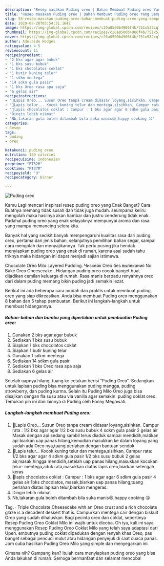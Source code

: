 ```yaml
---
description: "Resep masakan Puding oreo | Bahan Membuat Puding oreo Yang Sempurna"
title: "Resep masakan Puding oreo | Bahan Membuat Puding oreo Yang Sempurna"
slug: 58-resep-masakan-puding-oreo-bahan-membuat-puding-oreo-yang-sempurna
date: 2020-08-20T05:54:31.164Z
image: https://img-global.cpcdn.com/recipes/c20a8500b4906f4b/751x532cq70/puding-oreo-foto-resep-utama.jpg
thumbnail: https://img-global.cpcdn.com/recipes/c20a8500b4906f4b/751x532cq70/puding-oreo-foto-resep-utama.jpg
cover: https://img-global.cpcdn.com/recipes/c20a8500b4906f4b/751x532cq70/puding-oreo-foto-resep-utama.jpg
author: Adelaide Hodges
ratingvalue: 4.5
reviewcount: 11
recipeingredient:
- "2 bks agar agar bubuk"
- "1 bks susu bubuk"
- "1 bks chocolatos coklat"
- "1 butir kuning telur"
- "1 sdkm mentega"
- "14 sdkm gula pasir"
- "1 bks Oreo rasa apa saja"
- "6 gelas air"
recipeinstructions:
- "🌹Lapis Oreo... Susun Oreo tanpa cream didasar loyang,sisihkan. Campur rata : 1/2 bks agar agar 1/2 bks susu bubuk 4 sdkm gula pasir 2 gelas air Masak dengan api sedang sambil terus diaduk sampai mendidih,matikan api biarkan uap panas hilang,kemudian masukkan ke dalam loyang yang sudah ada Oreo nya,tuang perlahan dengan bantuan sendok"
- "🥀Lapis telur... Kocok kuning telur dan mentega,sisihkan, Campur rata: 1/2 bks agar agar 4 sdkm gula pasir 1/2 bks susu bubuk 2 gelas air,masak hingga mendidih,setelah uap panas hilang,masukkan kocokan telur- mentega,aduk rata,masukkan diatas lapis oreo,biarkan setengah keras"
- "🌹lapis chocolatos coklat : Campur : 1 bks agar agar 6 sdkm gula pasir 4 gelas air 1bks chocolatos, masak,biarkan uap panas hilang,tuang perlahan diatas lapisan telur,biarkan mengeras."
- "Dingin lebih nikmat"
- "Nb,takaran gula boleh ditambah bila suka manis😉,happy cooking 😘"
categories:
- Resep
tags:
- puding
- oreo

katakunci: puding oreo 
nutrition: 129 calories
recipecuisine: Indonesian
preptime: "PT32M"
cooktime: "PT37M"
recipeyield: "3"
recipecategory: Dinner

---
```



![Puding oreo](https://img-global.cpcdn.com/recipes/c20a8500b4906f4b/751x532cq70/puding-oreo-foto-resep-utama.jpg)

Kamu Lagi mencari inspirasi resep puding oreo yang Enak Banget? Cara Buatnya memang tidak susah dan tidak juga mudah. seumpama keliru mengolah maka hasilnya akan hambar dan justru cenderung tidak enak. Padahal puding oreo yang enak selayaknya mempunyai aroma dan rasa yang mampu memancing selera kita.

Banyak hal yang sedikit banyak mempengaruhi kualitas rasa dari puding oreo, pertama dari jenis bahan, selanjutnya pemilihan bahan segar, sampai cara mengolah dan menyajikannya. Tak perlu pusing jika hendak menyiapkan puding oreo yang enak di rumah, karena asal sudah tahu triknya maka hidangan ini dapat menjadi sajian istimewa.

Chocolate Oreo Milo Layered Pudding. Чизкейк Oreo без выпекания No Bake Oreo Cheesecake.. Hidangan puding oreo cocok banget buat dijadikan cemilan keluarga di rumah. Rasa manis berpadu renyahnya oreo dari dalam puding memang bikin puding jadi semakin lezat.


Berikut ini ada beberapa cara mudah dan praktis untuk membuat puding oreo yang siap dikreasikan. Anda bisa membuat Puding oreo menggunakan 8 bahan dan 5 tahap pembuatan. Berikut ini langkah-langkah untuk membuat hidangannya.

<!--inarticleads1-->

##### Bahan-bahan dan bumbu yang diperlukan untuk pembuatan Puding oreo:

1. Gunakan 2 bks agar agar bubuk
1. Sediakan 1 bks susu bubuk
1. Siapkan 1 bks chocolatos coklat
1. Siapkan 1 butir kuning telur
1. Gunakan 1 sdkm mentega
1. Sediakan 14 sdkm gula pasir
1. Sediakan 1 bks Oreo rasa apa saja
1. Sediakan 6 gelas air


Setelah uapnya hilang, tuang ke cetakan berisi &#34;Puding Oreo&#34;. Sedangkan untuk lapisan puding bisa menggunakan puding mangga, puding strowberry, dan puding kurma. Selain itu Puding Milo Oreo juga bisa disajikan dengan fla susu atau vla vanilla agar semakin. puding coklat oreo. Temukan pin ini dan lainnya di Puding oleh Fonny Megawati. 

<!--inarticleads2-->

##### Langkah-langkah membuat Puding oreo:

1. 🌹Lapis Oreo... Susun Oreo tanpa cream didasar loyang,sisihkan. Campur rata : 1/2 bks agar agar 1/2 bks susu bubuk 4 sdkm gula pasir 2 gelas air Masak dengan api sedang sambil terus diaduk sampai mendidih,matikan api biarkan uap panas hilang,kemudian masukkan ke dalam loyang yang sudah ada Oreo nya,tuang perlahan dengan bantuan sendok
1. 🥀Lapis telur... Kocok kuning telur dan mentega,sisihkan, Campur rata: 1/2 bks agar agar 4 sdkm gula pasir 1/2 bks susu bubuk 2 gelas air,masak hingga mendidih,setelah uap panas hilang,masukkan kocokan telur- mentega,aduk rata,masukkan diatas lapis oreo,biarkan setengah keras
1. 🌹lapis chocolatos coklat : Campur : 1 bks agar agar 6 sdkm gula pasir 4 gelas air 1bks chocolatos, masak,biarkan uap panas hilang,tuang perlahan diatas lapisan telur,biarkan mengeras.
1. Dingin lebih nikmat
1. Nb,takaran gula boleh ditambah bila suka manis😉,happy cooking 😘


Tag. · Triple Chocolate Cheesecake with an Oreo crust and a rich chocolate glaze is a decadent dessert that is. Campurkan mentega cair dengan biskuit Oreo yang sudah dihaluskan. Bagi pecinta oreo dan coklat, sepertinya Resep Puding Oreo Coklat Milo ini wajib untuk dicoba. Oh iya, kali ini saya menggunakan Resep Puding Oreo Coklat Milo yang telah saya adaptasi dari Upeh. embutnya puding coklat dipadukan dengan renyah khas Oreo, pas banget sebagai pencuci mulut atau hidangan penyejuk di saat cuaca panas. Jom cuba hasilkan Puding Oreo Milo yang simple dan menyegarkan ini. 

Gimana nih? Gampang kan? Itulah cara menyiapkan puding oreo yang bisa Anda lakukan di rumah. Semoga bermanfaat dan selamat mencoba!

